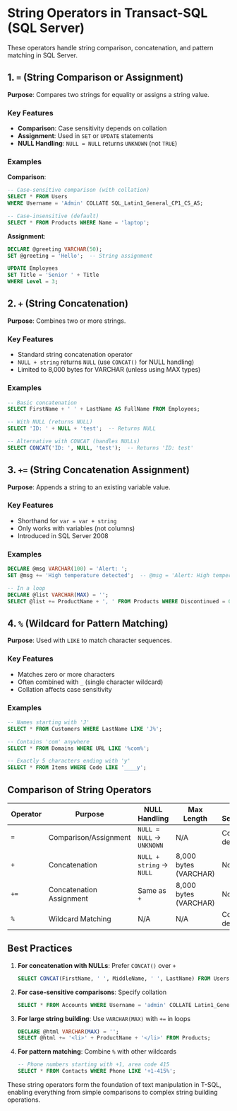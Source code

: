 # **String Operators in Transact-SQL (SQL Server)**

These operators handle string comparison, concatenation, and pattern matching in SQL Server.

## **1. `=` (String Comparison or Assignment)**
**Purpose**: Compares two strings for equality or assigns a string value.

### **Key Features**
- **Comparison**: Case sensitivity depends on collation
- **Assignment**: Used in `SET` or `UPDATE` statements
- **NULL Handling**: `NULL = NULL` returns `UNKNOWN` (not `TRUE`)

### **Examples**
**Comparison**:
```sql
-- Case-sensitive comparison (with collation)
SELECT * FROM Users 
WHERE Username = 'Admin' COLLATE SQL_Latin1_General_CP1_CS_AS;

-- Case-insensitive (default)
SELECT * FROM Products WHERE Name = 'laptop';
```

**Assignment**:
```sql
DECLARE @greeting VARCHAR(50);
SET @greeting = 'Hello';  -- String assignment

UPDATE Employees 
SET Title = 'Senior ' + Title
WHERE Level = 3;
```

## **2. `+` (String Concatenation)**
**Purpose**: Combines two or more strings.

### **Key Features**
- Standard string concatenation operator
- `NULL + string` returns `NULL` (use `CONCAT()` for NULL handling)
- Limited to 8,000 bytes for VARCHAR (unless using MAX types)

### **Examples**
```sql
-- Basic concatenation
SELECT FirstName + ' ' + LastName AS FullName FROM Employees;

-- With NULL (returns NULL)
SELECT 'ID: ' + NULL + 'test';  -- Returns NULL

-- Alternative with CONCAT (handles NULLs)
SELECT CONCAT('ID: ', NULL, 'test');  -- Returns 'ID: test'
```

## **3. `+=` (String Concatenation Assignment)**
**Purpose**: Appends a string to an existing variable value.

### **Key Features**
- Shorthand for `var = var + string`
- Only works with variables (not columns)
- Introduced in SQL Server 2008

### **Examples**
```sql
DECLARE @msg VARCHAR(100) = 'Alert: ';
SET @msg += 'High temperature detected';  -- @msg = 'Alert: High temperature detected'

-- In a loop
DECLARE @list VARCHAR(MAX) = '';
SELECT @list += ProductName + ', ' FROM Products WHERE Discontinued = 0;
```

## **4. `%` (Wildcard for Pattern Matching)**
**Purpose**: Used with `LIKE` to match character sequences.

### **Key Features**
- Matches zero or more characters
- Often combined with `_` (single character wildcard)
- Collation affects case sensitivity

### **Examples**
```sql
-- Names starting with 'J'
SELECT * FROM Customers WHERE LastName LIKE 'J%';

-- Contains 'com' anywhere
SELECT * FROM Domains WHERE URL LIKE '%com%';

-- Exactly 5 characters ending with 'y'
SELECT * FROM Items WHERE Code LIKE '____y';
```

## **Comparison of String Operators**

| Operator | Purpose | NULL Handling | Max Length | Case Sensitivity |
|----------|---------|---------------|------------|------------------|
| `=` | Comparison/Assignment | `NULL = NULL` → `UNKNOWN` | N/A | Collation-dependent |
| `+` | Concatenation | `NULL + string` → `NULL` | 8,000 bytes (VARCHAR) | No |
| `+=` | Concatenation Assignment | Same as `+` | 8,000 bytes (VARCHAR) | No |
| `%` | Wildcard Matching | N/A | N/A | Collation-dependent |

## **Best Practices**
1. **For concatenation with NULLs**: Prefer `CONCAT()` over `+`
   ```sql
   SELECT CONCAT(FirstName, ' ', MiddleName, ' ', LastName) FROM Users;
   ```

2. **For case-sensitive comparisons**: Specify collation
   ```sql
   SELECT * FROM Accounts WHERE Username = 'admin' COLLATE Latin1_General_CS_AS;
   ```

3. **For large string building**: Use `VARCHAR(MAX)` with `+=` in loops
   ```sql
   DECLARE @html VARCHAR(MAX) = '';
   SELECT @html += '<li>' + ProductName + '</li>' FROM Products;
   ```

4. **For pattern matching**: Combine `%` with other wildcards
   ```sql
   -- Phone numbers starting with +1, area code 415
   SELECT * FROM Contacts WHERE Phone LIKE '+1-415%';
   ```

These string operators form the foundation of text manipulation in T-SQL, enabling everything from simple comparisons to complex string building operations.